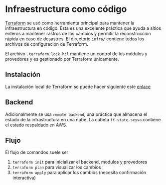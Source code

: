 # Infraestructura como código
[Terraform](https://developer.hashicorp.com/terraform) se usó como herramienta principal para mantener la infraestructura en código. Esta es una excelente práctica que ayuda a sitios enteros a mantener rastros de los cambios y permitir la reconstrucción rápida en caso de desastres. El directorio `infra/` contiene todos los archivos de configuración de Terraform.

El archivo `.terraform.lock.hcl` mantiene un control de los módulos y provedores y es gestionado por Terraform únicamente.

## Instalación
La instalación local de Terraform se puede hacer siguiente este [enlace](https://developer.hashicorp.com/terraform/install)

## Backend
Adicionalmente se usa `remote backend`, una práctica que almacena el estado de la infrastructura en una nube. La cubeta `tf-state-seyva` contiene el estado respaldado en AWS. 

## Flujo
El flujo de comandos suele ser
1. `terraform init` para inicializar el backend, modulos y provedores
2. `terraform plan` para visualizar los cambios
3. `terraform apply` para aplicar los cambios (necesita confirmación interactiva)
